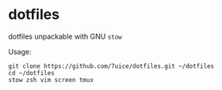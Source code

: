 # dotfiles
dotfiles unpackable with GNU `stow`

Usage:
```
git clone https://github.com/7uice/dotfiles.git ~/dotfiles
cd ~/dotfiles
stow zsh vim screen tmux
```
